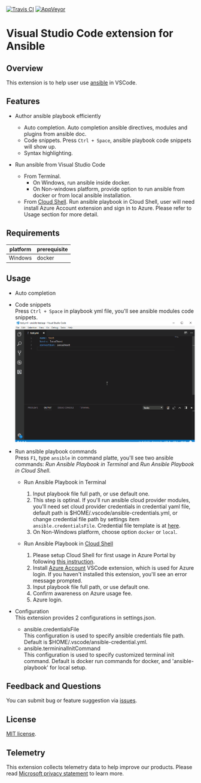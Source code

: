 [![Travis CI](https://travis-ci.org/VSChina/vscode-ansible.svg?branch=master)](https://travis-ci.org/VSChina/vscode-ansible)
[![AppVeyor](https://ci.appveyor.com/api/projects/status/kq11m16pl22k29un?svg=true)](https://ci.appveyor.com/project/yungez/vscode-ansible)

# Visual Studio Code extension for Ansible

## Overview
This extension is to help user use [ansible](https://www.ansible.com/) in VSCode.

## Features

- Author ansible playbook efficiently
  - Auto completion. Auto completion ansible directives, modules and plugins from ansible doc.
  - Code snippets.  Press `Ctrl + Space`, ansible playbook code snippets will show up.
  - Syntax highlighting.

- Run ansible from Visual Studio Code
  - From Terminal.
    - On Windows, run ansible inside docker.
    - On Non-windows platform, provide option to run ansible from docker or from local ansible installation.
  - From [Cloud Shell](https://azure.microsoft.com/en-us/features/cloud-shell/). 
    Run ansible playbook in Cloud Shell, user will need install Azure Account extension and sign in to Azure. Please refer to Usage section for more detail.

## Requirements

|platform|prerequisite|
|--------|-----------|
|Windows|docker|

## Usage
- Auto completion
- Code snippets  
    Press `Ctrl + Space` in playbook yml file, you'll see ansible modules code snippets.    
    ![auto completion and code snippets](./images/authoring.gif)
    
- Run ansible playbook commands  
  Press `F1`, type `ansible` in command platte, you'll see two ansible commands: *Run Ansible Playbook in Terminal* and *Run Ansible Playbook in Cloud Shell*.
  
  - Run Ansible Playbook in Terminal
    1. Input playbook file full path, or use default one.
    1. This step is optinal. If you'll run ansible cloud provider modules, you'll need set cloud provider credentials in credential yaml file, default path is $HOME/.vscode/ansible-credentials.yml, or change credential file path by settings item  `ansible.credentialsFile`. Credential file template is at [here](https://github.com/VSChina/vscode-ansible/blob/readme1/config/credentials.yml).
    1. On Non-Windows platform, choose option `docker` or `local`.

  - Run Ansible Playbook in [Cloud Shell](https://azure.microsoft.com/en-us/features/cloud-shell/) 
    1. Please setup Cloud Shell for first usage in Azure Portal by following [this instruction](https://docs.microsoft.com/en-us/azure/cloud-shell/overview).
    1. Install [Azure Account](https://marketplace.visualstudio.com/items?itemName=ms-vscode.azure-account) VSCode extension, which is used for Azure login. If you haven't installed this extension, you'll see an error message prompted.
    1. Input playbook file full path, or use default one.
    1. Confirm awareness on Azure usage fee.
    1. Azure login.


- Configuration  
  This extension provides 2 configurations in settings.json.
  - ansible.credentialsFile  
    This configuration is used to specify ansible credentials file path. Default is $HOME/.vscode/ansible-credential.yml.
  - ansible.termininalInitCommand  
    This configuration is used to specify customized terminal init command. Default is docker run commands for docker, and 'ansible-playbook' for local setup.


## Feedback and Questions
You can submit bug or feature suggestion via [issues](https://github.com/VSChina/vscode-ansible/issues/new).

## License
[MIT license](./LICENSE.md).

## Telemetry
This extension collects telemetry data to help improve our products. Please read [Microsoft privacy statement](https://privacy.microsoft.com/en-us/privacystatement) to learn more.








